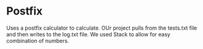 # Postfix

Uses a postfix calculator to calculate. OUr project pulls from the tests.txt file and then writes to the log.txt file. We used Stack to allow for easy combination of numbers. 

